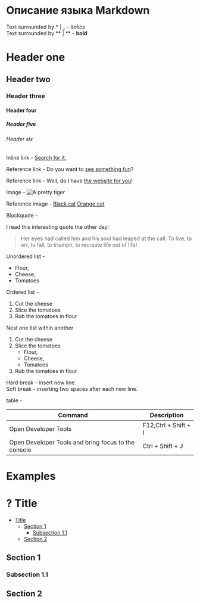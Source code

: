 # Описание языка Markdown
Text surrounded by *  | _ - *italics*  
Text surrounded by ** | ** - **bold**
# Header one
## Header two
### Header three
#### Header four
##### Header five
###### Header six
Inline link - [Search for it.](https://www.google.com)

Reference link - Do you want to [see something fun][a fun place]?

Reference link - Well, do I have [the website for you][another fun place]!

[a fun place]:https://www.zombo.com
[another fun place]:https://www.stumbleupon.com

Image - ![A pretty tiger](https://upload.wikimedia.org/wikipedia/commons/5/56/Tiger.50.jpg)

Reference image - [Black cat][Black]
[Orange cat][Orange]

[Black]: https://upload.wikimedia.org/wikipedia/commons/a/a3/81_INF_DIV_SSI.jpg
[Orange]: http://icons.iconarchive.com/icons/google/noto-emoji-animals-nature/256/22221-cat-icon.png

Blockquote -

I read this interesting quote the other day:
>Her eyes had called him and his soul had leaped at the call. To live, to err, to fall, to triumph, to recreate life out of life!

Unordered list -
* Flour,
* Cheese, 
* Tomatoes

Ordered list -
1. Cut the cheese 
1. Slice the tomatoes
1. Rub the tomatoes in flour

Nest one list within another
1. Cut the cheese 
1. Slice the tomatoes
   * Flour,
   * Cheese, 
   * Tomatoes
1. Rub the tomatoes in flour

Hard break - insert new line.  
Soft break - inserting two spaces after each new line.

table - 

| Command | Description |
| --- | --- |
| Open Developer Tools | F12,Ctrl + Shift + I |
| Open Developer Tools and bring focus to the console | Ctrl + Shift + J |

# Examples

# ? Title
- [Title](#title)
  - [Section 1](#section-1)
    - [Subsection 1.1](#subsection-11)
  - [Section 2](#section-2)
## Section 1
### Subsection 1.1
## Section 2

